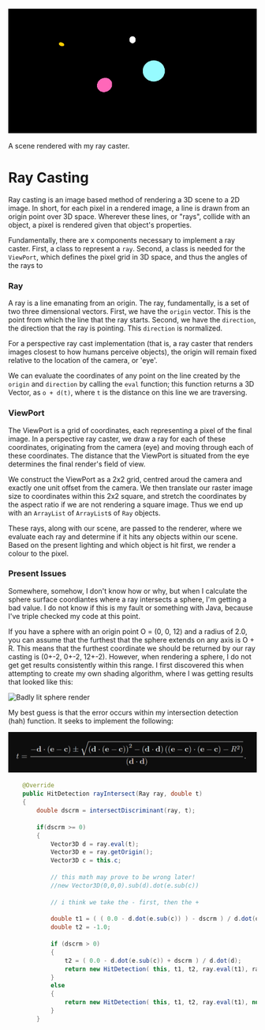 ![Spheres!](readme_docs/test.gif)

A scene rendered with my ray caster.

# Ray Casting

Ray casting is an image based method of rendering a 3D scene to a 2D image. In short, for each pixel in
a rendered image, a line is drawn from an origin point over 3D space. Wherever these lines, or "rays",
collide with an object, a pixel is rendered given that object's properties.

Fundamentally, there are x components necessary to implement a ray caster. First, a class to represent
a `ray`. Second, a class is needed for the `ViewPort`, which defines the pixel grid in 3D space, and
thus the angles of the rays to 

### Ray

A ray is a line emanating from an origin. The ray, fundamentally, is a set of two three dimensional
vectors. First, we have the `origin` vector. This is the point from which the line that the ray starts.
Second, we have the  `direction`, the direction that the ray is pointing. This `direction` is normalized.

For a perspective ray cast implementation (that is, a ray caster that renders images closest to how
humans perceive objects), the origin will remain fixed relative to the location of the camera, or 'eye'.

We can evaluate the coordinates of any point on the line created by the `origin` and `direction` by
calling the `eval` function; this function returns a 3D Vector, as `o + d(t)`, where `t` is the distance
on this line we are traversing.

### ViewPort

The ViewPort is a grid of coordinates, each representing a pixel of the final image. In a perspective
ray caster, we draw a ray for each of these coordinates, originating from the camera (eye) and moving
through each of these coordinates. The distance that the ViewPort is situated from the eye determines
the final render's field of view.

We construct the ViewPort as a 2x2 grid, centred aroud the camera and exactly one unit offset from
the camera. We then translate our raster image size to coordinates within this 2x2 square, and stretch
the coordinates by the aspect ratio if we are not rendering a square image. Thus we end up with an
`ArrayList` of `ArrayList`s of `Ray` objects.

These rays, along with our scene, are passed to the renderer, where we evaluate each ray and determine
if it hits any objects within our scene. Based on the present lighting and which object is hit first,
we render a colour to the pixel.

### Present Issues

Somewhere, somehow, I don't know how or why, but when I calculate the sphere surface coordiantes where
a ray intersects a sphere, I'm getting a bad value. I do not know if this is my fault or something with
Java, because I've triple checked my code at this point.

If you have a sphere with an origin point O = (0, 0, 12) and a radius of 2.0, you can assume that the
furthest that the sphere extends on any axis is O + R. This means that the furthest coordinate we should
be returned by our ray casting is (0+-2, 0+-2, 12+-2). However, when rendering a sphere, I do not get
get results consistently within this range. I first discovered this when attempting to create my own
shading algorithm, where I was getting results that looked like this:

![Badly lit sphere render](readme_docs/light_fail0b.bmp)

My best guess is that the error occurs within my intersection detection (hah) function. It seeks to
implement the following:

![Ray-Sphere Intersection](readme_docs/ray_sphere_intersection_equation.PNG)

```Java
    @Override
    public HitDetection rayIntersect(Ray ray, double t)
    {
        double dscrm = intersectDiscriminant(ray, t);

        if(dscrm >= 0)
        {
            Vector3D d = ray.eval(t);
            Vector3D e = ray.getOrigin();
            Vector3D c = this.c;

            // this math may prove to be wrong later!
            //new Vector3D(0,0,0).sub(d).dot(e.sub(c))
            
            // i think we take the - first, then the +
            
            double t1 = ( ( 0.0 - d.dot(e.sub(c)) ) - dscrm ) / d.dot(d);
            double t2 = -1.0;

            if (dscrm > 0)
            {
                t2 = ( 0.0 - d.dot(e.sub(c)) + dscrm ) / d.dot(d);
                return new HitDetection( this, t1, t2, ray.eval(t1), ray.eval(t2) );
            }
            else
            {
                return new HitDetection( this, t1, t2, ray.eval(t1), null );
            }
        }
```
